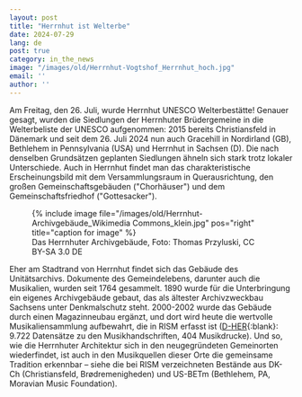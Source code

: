 ```yaml
---
layout: post
title: "Herrnhut ist Welterbe"
date: 2024-07-29
lang: de
post: true
category: in_the_news
image: "/images/old/Herrnhut-Vogtshof_Herrnhut_hoch.jpg"
email: ''
author: ''
---
```



Am Freitag, den 26. Juli, wurde Herrnhut UNESCO Welterbestätte! Genauer gesagt, wurden die Siedlungen der Herrnhuter Brüdergemeine in die Welterbeliste der UNESCO aufgenommen: 2015 bereits Christiansfeld in Dänemark und seit dem 26. Juli 2024 nun auch Gracehill in Nordirland (GB), Bethlehem in Pennsylvania (USA) und Herrnhut in Sachsen (D). Die nach denselben Grundsätzen geplanten Siedlungen ähneln sich stark trotz lokaler Unterschiede. Auch in Herrnhut findet man das charakteristische Erscheinungsbild mit dem Versammlungsraum in Querausrichtung, den großen Gemeinschaftsgebäuden ("Chorhäuser") und dem Gemeinschaftsfriedhof ("Gottesacker").

<figure class="figure">
{% include image file="/images/old/Herrnhut-Archivgebäude_Wikimedia Commons_klein.jpg" pos="right" title="caption for image" %}
<figcaption class="figcaption">
  Das Herrnhuter Archivgebäude, Foto: Thomas Przyluski, CC BY-SA 3.0 DE
</figcaption>
</figure>

Eher am Stadtrand von Herrnhut findet sich das Gebäude des Unitätsarchivs. Dokumente des Gemeindelebens, darunter auch die Musikalien, wurden seit 1764 gesammelt. 1890 wurde für die Unterbringung ein eigenes Archivgebäude gebaut, das als ältester Archivzweckbau Sachsens unter Denkmalschutz steht. 2000-2002 wurde das Gebäude durch einen Magazinneubau ergänzt, und dort wird heute die wertvolle Musikaliensammlung aufbewahrt, die in RISM erfasst ist ([D-HER](https://opac.rism.info/search?View=rism&siglum=D-HER "Opens external link in new window"){:blank}: 9.722 Datensätze zu den Musikhandschriften, 404 Musikdrucke). Und so, wie die Herrnhuter Architektur sich in den neugegründeten Gemeinorten wiederfindet, ist auch in den Musikquellen dieser Orte die gemeinsame Tradition erkennbar – siehe die bei RISM verzeichneten Bestände aus DK-Ch (Christiansfeld, Brødremenigheden) und US-BETm (Bethlehem, PA, Moravian Music Foundation).
